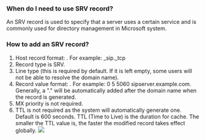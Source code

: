 ### When do I need to use SRV record?
An SRV record is used to specify that a server uses a certain service and is commonly used for directory management in Microsoft system.
### How to add an SRV record?
1. Host record format: <service name>.<protocol type>
For example: _sip._tcp
2. Record type is SRV.
3. Line type (this is required by default. If it is left empty, some users will not be able to resolve the domain name).
4. Record value format: <priority> <weight> <port> <server name>.
For example: 0 5 5060 sipserver.example.com.
Generally, a "." will be automatically added after the domain name when the record is generated.
5. MX priority is not required.
6. TTL is not required as the system will automatically generate one. Default is 600 seconds. TTL (Time to Live) is the duration for cache. The smaller the TTL value is, the faster the modified record takes effect globally.
![](//mc.qcloudimg.com/static/img/afcb502b0484cd24b71229c01b27af02/image.png)



